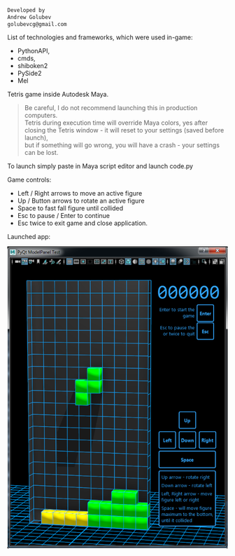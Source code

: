 ```
Developed by
Andrew Golubev
golubevcg@gmail.com
```

List of technologies and frameworks, which were used in-game:
- PythonAPI, 
- cmds, 
- shiboken2
- PySide2
- Mel

Tetris game inside Autodesk Maya. 
>Be careful, I do not recommend launching this in production computers. \
Tetris during execution time will override Maya colors, 
yes after closing the Tetris window -  it will reset to your settings (saved before launch), \
but if something will go wrong, you will have a crash - your settings can
be lost.

To launch simply paste in Maya script editor and launch code.py

Game controls:
- Left / Right arrows to move an active figure
- Up / Button arrows to rotate an active figure
- Space to fast fall figure until collided
- Esc to pause / Enter to continue
- Esc twice to exit game and close application.

Launched app:

![LaunchedTetris](readmeImages/tetris_main_window.png)


